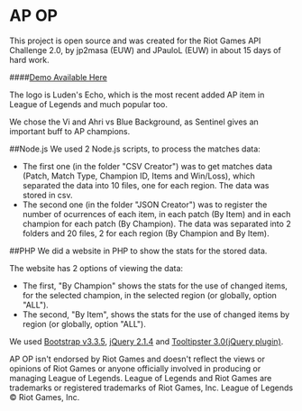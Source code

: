 # AP OP

This project is open source and was created for the Riot Games API Challenge 2.0, by jp2masa (EUW) and JPauloL (EUW) in about 15 days of hard work.

####<a href="http://ap-op.tk" target="_blank">Demo Available Here</a>

The logo is Luden's Echo, which is the most recent added AP item in League of Legends and much popular too.

We chose the Vi and Ahri vs Blue Background, as Sentinel gives an important buff to AP champions.

##Node.js
We used 2 Node.js scripts, to process the matches data:

* The first one (in the folder "CSV Creator") was to get matches data (Patch, Match Type, Champion ID, Items and Win/Loss), which separated the data into 10 files, one for each region. The data was stored in csv.
* The second one (in the folder "JSON Creator") was to register the number of ocurrences of each item, in each patch (By Item) and in each champion for each patch (By Champion). The data was separated into 2 folders and 20 files, 2 for each region (By Champion and By Item).

##PHP
We did a website in PHP to show the stats for the stored data.

The website has 2 options of viewing the data:

* The first, "By Champion" shows the stats for the use of changed items, for the selected champion, in the selected region (or globally, option "ALL").
* The second, "By Item", shows the stats for the use of changed items by region (or globally, option "ALL").

We used [Bootstrap v3.3.5](http://getbootstrap.com/), [jQuery 2.1.4](http://jquery.com/) and [Tooltipster 3.0(jQuery plugin)](http://iamceege.github.io/tooltipster/).

AP OP isn't endorsed by Riot Games and doesn't reflect the views or opinions of Riot Games or anyone officially involved in producing or managing League of Legends. League of Legends and Riot Games are trademarks or registered trademarks of Riot Games, Inc. League of Legends © Riot Games, Inc.
